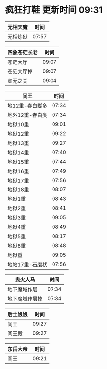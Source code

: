 # 疯狂打鞋 更新时间 09:31

| 无相天魔   | 时间    |
|--------|-------|
| 无相炼狱 | 07:57 |

| 四象苍茫长老   | 时间    |
|--------|-------|
| 苍茫大厅 | 09:07 |
| 苍茫大厅掉 | 09:07 |
| 虚无之关 | 09:04 |

| 间王   | 时间    |
|--------|-------|
| 地12重-春白糊多 | 07:34 |
| 地外12重-春白类 | 07:34 |
| 地狱10重 | 09:01 |
| 地狱12重 | 09:22 |
| 地狱13重 | 09:27 |
| 地狱14重 | 07:40 |
| 地狱15重 | 07:44 |
| 地狱16重 | 07:49 |
| 地狱17重 | 07:56 |
| 地狱18重 | 08:07 |
| 地狱1重 | 08:43 |
| 地狱2重 | 08:41 |
| 地狱3重 | 09:05 |
| 地狱4重 | 08:49 |
| 地狱5重 | 08:17 |
| 地狱8重 | 08:48 |
| 地狱重 | 09:05 |
| 地站17重-石磨状 | 07:56 |

| 鬼火人马   | 时间    |
|--------|-------|
| 地下魔域作层 | 07:34 |
| 地下魔域作层掉 | 07:34 |

| 后土娘娘   | 时间    |
|--------|-------|
| 阎王 | 09:27 |
| 阎王殿 | 09:27 |

| 东岳大帝   | 时间    |
|--------|-------|
| 阎王 | 09:21 |